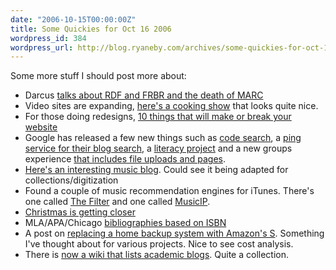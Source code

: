 ```yaml
---
date: "2006-10-15T00:00:00Z"
title: Some Quickies for Oct 16 2006
wordpress_id: 384
wordpress_url: http://blog.ryaneby.com/archives/some-quickies-for-oct-16-2006/
---
```

Some more stuff I should post more about:

<ul>
<li>Darcus <a href="http://netapps.muohio.edu/blogs/darcusb/darcusb/archives/2006/09/11/plugging-into-frbr-killing-marc">talks about RDF and FRBR and the death of MARC</a></li>
<li>Video sites are expanding, <a href="http://mestolando.com/">here's a cooking show</a> that looks quite nice.</li>
<li>For those doing redesigns, <a href="http://blog.auinteractive.com/10-things-that-will-make-or-break-your-website">10 things that will make or break your website</a></li>
<li>Google has released a few new things such as <a href="http://www.google.com/codesearch">code search</a>, a <a href="http://www.google.com/help/blogsearch/about_pinging.html">ping service for their blog search</a>, a <a href="http://www.google.com/literacy/">literacy project</a> and a new groups experience <a href="http://googleblog.blogspot.com/2006/10/new-groups-experience.html">that includes file uploads and pages</a>.</li>
<li><a href="http://www.originalrecipe.org/steve/">Here's an interesting music blog</a>. Could see it being adapted for collections/digitization</li>
<li>Found a couple of music recommendation engines for iTunes. There's one called <a href="http://www.thefilter.com/download.html">The Filter</a> and one called <a href="http://www.musicip.com/">MusicIP</a>.</li>
<li><a href="http://home.valornet.com/sabruf2/countchr.html">Christmas is getting closer</a></li>
<li>MLA/APA/Chicago <a href="http://ottobib.com/">bibliographies based on ISBN</a></li>
<li>A post on <a href="http://jeremy.zawodny.com/blog/archives/007624.html">replacing a home backup system with Amazon's S</a>. Something I've thought about for various projects. Nice to see cost analysis.</li>
<li>There is <a href="http://www.academicblogs.net/wiki/index.php/Main_Page">now a wiki that lists academic blogs</a>. Quite a collection.</li>
</ul>

